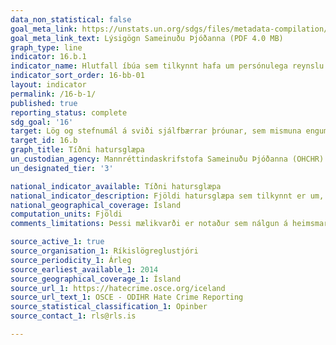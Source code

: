 ```yaml
---
data_non_statistical: false
goal_meta_link: https://unstats.un.org/sdgs/files/metadata-compilation/Metadata-Goal-10.pdf
goal_meta_link_text: Lýsigögn Sameinuðu Þjóðanna (PDF 4.0 MB)
graph_type: line
indicator: 16.b.1
indicator_name: Hlutfall íbúa sem tilkynnt hafa um persónulega reynslu af mismunun eða áreitni á síðastliðnum 12 mánuðum á grundvelli mismununar sem bönnuð er samkvæmt alþjóðlegum mannréttindalögum.
indicator_sort_order: 16-bb-01
layout: indicator
permalink: /16-b-1/
published: true
reporting_status: complete
sdg_goal: '16'
target: Lög og stefnumál á sviði sjálfbærrar þróunar, sem mismuna engum, verði efld og þeim framfylgt.
target_id: 16.b
graph_title: Tíðni hatursglæpa
un_custodian_agency: Mannréttindaskrifstofa Sameinuðu Þjóðanna (OHCHR)
un_designated_tier: '3'

national_indicator_available: Tíðni hatursglæpa
national_indicator_description: Fjöldi hatursglæpa sem tilkynnt er um, lögsótt og sakfellt fyrir, á hverju ári.
national_geographical_coverage: Ísland
computation_units: Fjöldi
comments_limitations: Þessi mælikvarði er notaður sem nálgun á heimsmarkmiðamælikvarða Sameinuðu Þjóðanna. Þar sem því má við komast er unnið að því að finna eða þróa íslensk gögn til að uppfylla forskrift Sameinuðu Þjóðanna. Þessi mælikvarði var fundinn í samstarfi við sérfræðinga á þessu sviði.

source_active_1: true
source_organisation_1: Ríkislögreglustjóri
source_periodicity_1: Árleg
source_earliest_available_1: 2014
source_geographical_coverage_1: Ísland
source_url_1: https://hatecrime.osce.org/iceland
source_url_text_1: OSCE - ODIHR Hate Crime Reporting
source_statistical_classification_1: Opinber
source_contact_1: rls@rls.is

---
```

